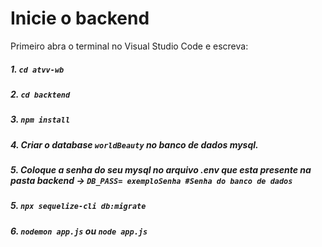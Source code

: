 # Inicie o backend

Primeiro abra o terminal no Visual Studio Code e escreva:
##### 1. `cd atvv-wb`
##### 2. `cd backtend`
##### 3. `npm install`
##### 4. Criar o database `worldBeauty` no banco de dados mysql.
##### 5. Coloque a senha do seu mysql no arquivo .env que esta presente na pasta backend -> `DB_PASS= exemploSenha #Senha do banco de dados`
##### 5. `npx sequelize-cli db:migrate`
##### 6. `nodemon app.js` ou `node app.js`
